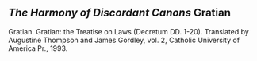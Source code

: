 ## *The Harmony of Discordant Canons* Gratian
Gratian. Gratian: the Treatise on Laws (Decretum DD. 1-20). Translated by Augustine Thompson and James Gordley, vol. 2, Catholic University of America Pr., 1993.

